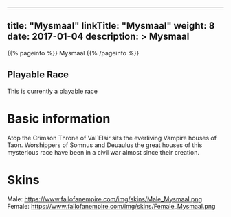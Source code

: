 
---
title: "Mysmaal"
linkTitle: "Mysmaal"
weight: 8
date: 2017-01-04
description: >
 Mysmaal
---

{{% pageinfo %}}
Mysmaal
{{% /pageinfo %}}


## Playable Race

This is currently a playable race

# Basic information
Atop the Crimson Throne of Val`Elsir sits the everliving Vampire houses of Taon. Worshippers of Somnus and Deuaulus the great houses of this mysterious race have been in a civil war almost since their creation.

# Skins
Male: https://www.fallofanempire.com/img/skins/Male_Mysmaal.png
Female: https://www.fallofanempire.com/img/skins/Female_Mysmaal.png

